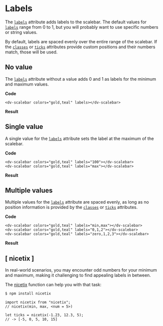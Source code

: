 # Labels

The [`labels`](/docs/labels) attribute adds labels to the scalebar. The default values for [`labels`](/docs/labels) range from 0 to 1, but you will probably want to use specific numbers or string values.

By default, labels are spaced evenly over the entire range of the scalebar. If the [`classes`](/docs/classes) or [`ticks`](/docs/ticks) attributes provide custom positions and their numbers match, those will be used.

## No value

The [`labels`](/docs/labels) attribute without a value adds 0 and 1 as labels for the minimum and maximum values.

**Code**
```html{4}
<dv-scalebar colors="gold,teal" labels></dv-scalebar>
```
**Result**
<dv-scalebar colors="gold,teal" labels></dv-scalebar>

## Single value

A single value for the [`labels`](/docs/labels) attribute sets the label at the maximum of the scalebar.

**Code**
```html{4}
<dv-scalebar colors="gold,teal" labels="100"></dv-scalebar>
<dv-scalebar colors="gold,teal" labels="max"></dv-scalebar>
```
**Result**
<dv-scalebar colors="gold,teal" labels="100"></dv-scalebar>
<dv-scalebar colors="gold,teal" labels="max"></dv-scalebar>

## Multiple values

Multiple values for the [`labels`](/docs/labels) attribute are spaced evenly, as long as no position information is provided by the [`classes`](/docs/classes) or [`ticks`](/docs/ticks) attributes.

**Code**
```html{4}
<dv-scalebar colors="gold,teal" labels="min,max"></dv-scalebar>
<dv-scalebar colors="gold,teal" labels="0,1,2"></dv-scalebar>
<dv-scalebar colors="gold,teal" labels="zero,1,2,3"></dv-scalebar>
```
**Result**
<dv-scalebar colors="gold,teal" labels="min,max"></dv-scalebar>
<dv-scalebar colors="gold,teal" labels="0,1,2"></dv-scalebar>
<dv-scalebar colors="gold,teal" labels="zero,1,2,3"></dv-scalebar>

## [ nicetix ]

In real-world scenarios, you may encounter odd numbers for your minimum and maximum, making it challenging to find appealing labels in between.

The [nicetix](https://nicetix.js.org/) function can help you with that task:

```sh
$ npm install nicetix
```

```JS
import nicetix from "nicetix";
// nicetix(min, max, <num = 5>)

let ticks = nicetix(-1.23, 12.3, 5);
// -> [-5, 0, 5, 10, 15]
```
